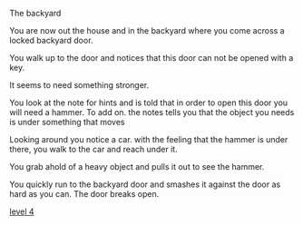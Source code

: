 The backyard

You are  now out the house and in the backyard where you come across a locked backyard door.

You walk up to the door and notices that this door can not be opened with a key.

It seems to need something stronger.

You look at the note for hints and is told that in order to open this door you will need a hammer. To add on. the notes tells you that the object you needs is under something that moves

Looking around you notice a car. with the feeling that the hammer is under there, you walk to the car and reach under it.

You grab ahold of a heavy object and pulls it out to see the hammer.

You quickly run to the backyard door and smashes it against the door as hard as you can. The door breaks open.

[level 4](metal-gates.md)

